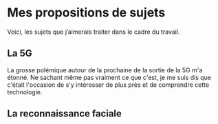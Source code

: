 # Mes propositions de sujets

Voici, les sujets que j’aimerais traiter dans le cadre du travail.

## La 5G 

La grosse polémique autour de la prochaine de la sortie de la 5G m'a étonné.
Ne sachant même pas vraiment ce que c'est, je me suis dis que c'était l'occasion de s'y intéresser de plus près et de comprendre cette technologie.



## La reconnaissance faciale 


 

##
